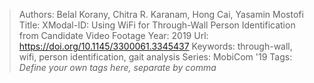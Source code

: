 > Authors: Belal Korany, Chitra R. Karanam, Hong Cai, Yasamin Mostofi
> Title: XModal-ID: Using WiFi for Through-Wall Person Identification from Candidate Video Footage
> Year: 2019
> Url: https://doi.org/10.1145/3300061.3345437
> Keywords: through-wall, wifi, person identification, gait analysis
> Series: MobiCom '19
> Tags: *Define your own tags here, separate by comma*